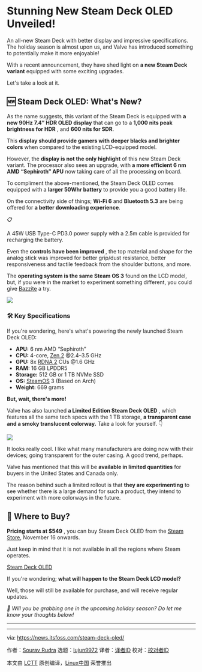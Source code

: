 [#]: subject: "Stunning New Steam Deck OLED Unveiled!"
[#]: via: "https://news.itsfoss.com/steam-deck-oled/"
[#]: author: "Sourav Rudra https://news.itsfoss.com/author/sourav/"
[#]: collector: "lujun9972/lctt-scripts-1693450080"
[#]: translator: " "
[#]: reviewer: " "
[#]: publisher: " "
[#]: url: " "

Stunning New Steam Deck OLED Unveiled!
======
An all-new Steam Deck with better display and impressive specifications.
The holiday season is almost upon us, and Valve has introduced something to potentially make it more enjoyable!

With a recent announcement, they have shed light on **a new Steam Deck variant** equipped with some exciting upgrades.

Let's take a look at it.

## 🆕 Steam Deck OLED: What's New?

As the name suggests, this variant of the Steam Deck is equipped with **a new 90Hz 7.4” HDR OLED display** that can go to a **1,000 nits peak brightness for HDR** , and **600 nits for SDR**.

This **display should provide gamers with deeper blacks and brighter colors** when compared to the existing LCD-equipped model.

However, the **display is not the only highlight** of this new Steam Deck variant. The processor also sees an upgrade, with **a more efficient 6 nm AMD “Sephiroth” APU** now taking care of all the processing on board.

To compliment the above-mentioned, the Steam Deck OLED comes equipped with a **larger 50Whr battery** to provide you a good battery life.

On the connectivity side of things; **Wi-Fi 6** and **Bluetooth 5.3** are being offered for **a better downloading experience**.

📋

A 45W USB Type-C PD3.0 power supply with a 2.5m cable is provided for recharging the battery.

Even the **controls have been improved** , the top material and shape for the analog stick was improved for better grip/dust resistance, better responsiveness and tactile feedback from the shoulder buttons, and more.

The **operating system is the same Steam OS 3** found on the LCD model, but, if you were in the market to experiment something different, you could give [Bazzite][1] a try.

![][2]

### 🛠️ Key Specifications

If you're wondering, here's what's powering the newly launched Steam Deck OLED:

  * **APU:** 6 nm AMD “Sephiroth”
  * **CPU:** 4-core, [Zen 2][3] @2.4–3.5 GHz
  * **GPU:** 8x [RDNA 2][4] CUs @1.6 GHz
  * **RAM:** 16 GB LPDDR5
  * **Storage:** 512 GB or 1 TB NVMe SSD
  * **OS:** [SteamOS][5] 3 (Based on Arch)
  * **Weight:** 669 grams



**But, wait, there's more!**

Valve has also launched **a Limited Edition Steam Deck OLED** , which features all the same tech specs with the 1 TB storage, **a transparent case and a smoky translucent colorway.** Take a look for yourself. 👇

![][6]

It looks really cool. I like what many manufacturers are doing now with their devices; going transparent for the outer casing. A good trend, perhaps.

Valve has mentioned that this will be **available in limited quantities** for buyers in the United States and Canada only.

The reason behind such a limited rollout is that **they are experimenting** to see whether there is a large demand for such a product, they intend to experiment with more colorways in the future.

## 🛒 Where to Buy?

**Pricing starts at $549** , you can buy Steam Deck OLED from the [Steam Store][7], November 16 onwards.

Just keep in mind that it is not available in all the regions where Steam operates.

[Steam Deck OLED][7]

If you're wondering; **what will happen to the Steam Deck LCD model?**

Well, those will still be available for purchase, and will receive regular updates.

_💬 Will you be grabbing one in the upcoming holiday season? Do let me know your thoughts below!_

* * *

--------------------------------------------------------------------------------

via: https://news.itsfoss.com/steam-deck-oled/

作者：[Sourav Rudra][a]
选题：[lujun9972][b]
译者：[译者ID](https://github.com/译者ID)
校对：[校对者ID](https://github.com/校对者ID)

本文由 [LCTT](https://github.com/LCTT/TranslateProject) 原创编译，[Linux中国](https://linux.cn/) 荣誉推出

[a]: https://news.itsfoss.com/author/sourav/
[b]: https://github.com/lujun9972
[1]: https://news.itsfoss.com/bazzite/
[2]: https://news.itsfoss.com/content/images/size/w256h256/2022/08/android-chrome-192x192.png
[3]: https://en.wikipedia.org/wiki/Zen_2
[4]: https://en.wikipedia.org/wiki/RDNA_2
[5]: https://itsfoss.com/steamos/
[6]: https://news.itsfoss.com/content/images/2023/11/Steam_Deck_OLED_LE.png
[7]: https://store.steampowered.com/steamdeck
